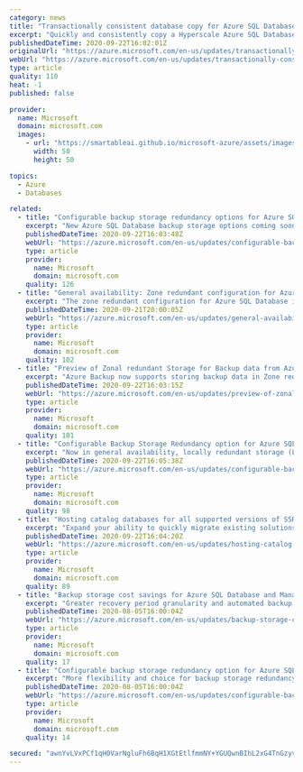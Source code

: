 ```yaml
---
category: news
title: "Transactionally consistent database copy for Azure SQL Database Hyperscale tier"
excerpt: "Quickly and consistently copy a Hyperscale Azure SQL Database to make development and testing easier."
publishedDateTime: 2020-09-22T16:02:01Z
originalUrl: "https://azure.microsoft.com/en-us/updates/transactionally-consistent-database-copy-for-azure-sql-database-hyperscale-tier/"
webUrl: "https://azure.microsoft.com/en-us/updates/transactionally-consistent-database-copy-for-azure-sql-database-hyperscale-tier/"
type: article
quality: 110
heat: -1
published: false

provider:
  name: Microsoft
  domain: microsoft.com
  images:
    - url: "https://smartableai.github.io/microsoft-azure/assets/images/organizations/microsoft.com-50x50.jpg"
      width: 50
      height: 50

topics:
  - Azure
  - Databases

related:
  - title: "Configurable backup storage redundancy options for Azure SQL Database coming soon"
    excerpt: "New Azure SQL Database backup storage options coming soon, including local and zone-redundant storage.  "
    publishedDateTime: 2020-09-22T16:03:48Z
    webUrl: "https://azure.microsoft.com/en-us/updates/configurable-backup-storage-redundancy-options-for-azure-sql-database-coming-soon/"
    type: article
    provider:
      name: Microsoft
      domain: microsoft.com
    quality: 126
  - title: "General availability: Zone redundant configuration for Azure SQL Database in additional regions"
    excerpt: "The zone redundant configuration for Azure SQL Database is now generally available in these additional regions: Canada Central, West US 2, and North Europe."
    publishedDateTime: 2020-09-21T20:00:05Z
    webUrl: "https://azure.microsoft.com/en-us/updates/general-availability-zone-redundant-configuration-for-azure-sql-database-in-additional-regions/"
    type: article
    provider:
      name: Microsoft
      domain: microsoft.com
    quality: 102
  - title: "Preview of Zonal redundant Storage for Backup data from Azure Backup"
    excerpt: "Azure Backup now supports storing backup data in Zone redundant storages (ZRS). Customers can leverage this capability to improve the resiliency of their backup data against data center outages. "
    publishedDateTime: 2020-09-22T16:03:15Z
    webUrl: "https://azure.microsoft.com/en-us/updates/preview-of-zonal-redundant-storage-for-backup-data-from-azure-backup/"
    type: article
    provider:
      name: Microsoft
      domain: microsoft.com
    quality: 101
  - title: "Configurable Backup Storage Redundancy option for Azure SQL Managed Instance "
    excerpt: "Now in general availability, locally redundant storage (LRS) and zone-redundant storage (ZRS) options have been added to backup storage redundancy, providing more flexibility and choice. "
    publishedDateTime: 2020-09-22T16:05:38Z
    webUrl: "https://azure.microsoft.com/en-us/updates/configurable-backup-storage-redundancy-option-for-azure-sql-managed-instance-2/"
    type: article
    provider:
      name: Microsoft
      domain: microsoft.com
    quality: 98
  - title: "Hosting catalog databases for all supported versions of SSRS in Azure SQL Managed Instance"
    excerpt: "Expand your ability to quickly migrate existing solutions to Azure SQL Managed Instance with new catalog database hosting capabilities. "
    publishedDateTime: 2020-09-22T16:04:20Z
    webUrl: "https://azure.microsoft.com/en-us/updates/hosting-catalog-databases-for-all-supported-versions-of-ssrs-in-azure-sql-managed-instance/"
    type: article
    provider:
      name: Microsoft
      domain: microsoft.com
    quality: 89
  - title: "Backup storage cost savings for Azure SQL Database and Managed Instance"
    excerpt: "Greater recovery period granularity and automated backup compression now available, helping to optimize your backup storage costs."
    publishedDateTime: 2020-08-05T16:00:04Z
    webUrl: "https://azure.microsoft.com/en-us/updates/backup-storage-cost-savings-for-azure-sql-database-and-managed-instance/"
    type: article
    provider:
      name: Microsoft
      domain: microsoft.com
    quality: 17
  - title: "Configurable backup storage redundancy option for Azure SQL Managed Instance"
    excerpt: "More flexibility and choice for backup storage redundancy with the addition of LRS and ZRS storage options."
    publishedDateTime: 2020-08-05T16:00:04Z
    webUrl: "https://azure.microsoft.com/en-us/updates/configurable-backup-storage-redundancy-option-for-azure-sql-managed-instance/"
    type: article
    provider:
      name: Microsoft
      domain: microsoft.com
    quality: 14

secured: "awnYvLVxPCf1qH0VarNgluFh6BqH1XGtEtlfmmNY+YGUQwnBIhL2xG4TnGzyvWbi5UrjOcaH7nSixFXAb2O2v7VnDcQeu3rqoIqN2TqHCdS6RSjNNwJ9auGuAOiLuB86y7HZ+dmhoTRPNy8BLKglXKBldhSLbbevwJxVSfnFraBSDGWvLwteUz2Q15GPGmsSRHjTCG4D1fgNy1zUil+9i4s4ShxDMy43Ni5erz6/P62vpsgt/+BpFQusvVXVd+RgTzQU7GNJtiXt0QGArcLeXie1/Bd4HHHZoRVeNwJAk+ijqA7qoe/+Yfc03QdNAaQXHUHCi/8gHPZjW/YvTcOQfNAxLXba1woPnnLW1pn7LeY=;MasHOx4lwbQY45vYTuPd0w=="
---
```


